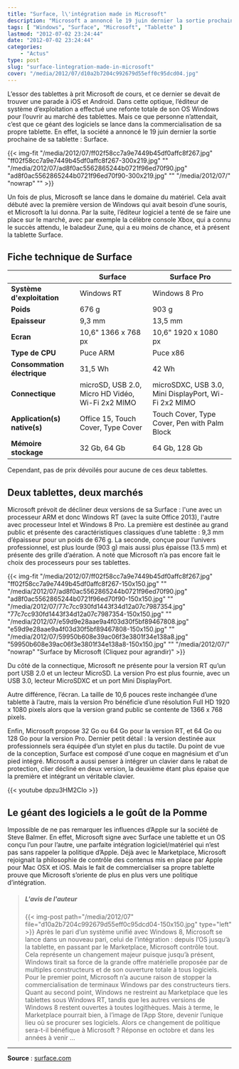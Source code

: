 ```yaml
---
title: "Surface, l\'intégration made in Microsoft"
description: "Microsoft a annoncé le 19 juin dernier la sortie prochaine de sa tablette : Surface. Présentation de la tablette et avis de la rédaction."
tags: [ "Windows", "Surface", "Microsoft", "Tablette" ]
lastmod: "2012-07-02 23:24:44"
date: "2012-07-02 23:24:44"
categories:
    - "Actus"
type: post
slug: "surface-lintegration-made-in-microsoft"
cover: "/media/2012/07/d10a2b7204c992679d55eff0c95dcd04.jpg"
---
```


L’essor des tablettes à prit Microsoft de cours, et ce dernier se devait de trouver une parade à iOS et Android. Dans cette optique, l’éditeur de système d’exploitation a effectué une refonte totale de son OS Windows pour l’ouvrir au marché des tablettes. Mais ce que personne n’attendait, c’est que ce géant des logiciels se lance dans la commercialisation de sa propre tablette. En effet, la société a annoncé le 19 juin dernier la sortie prochaine de sa tablette : Surface.

<!--more-->

{{< img-fit
    "/media/2012/07/ff02f58cc7a9e7449b45df0affc8f267.jpg" "ff02f58cc7a9e7449b45df0affc8f267-300x219.jpg" ""
    "/media/2012/07/ad8f0ac5562865244b0721f96ed70f90.jpg" "ad8f0ac5562865244b0721f96ed70f90-300x219.jpg" ""
    "/media/2012/07/" "nowrap" "" >}}

Un fois de plus, Microsoft se lance dans le domaine du matériel. Cela avait débuté avec la première version de Windows qui avait besoin d’une souris, et Microsoft la lui donna. Par la suite, l’éditeur logiciel a tenté de se faire une place sur le marché, avec par exemple la célèbre console Xbox, qui a connu le succès attendu, le baladeur Zune, qui a eu moins de chance, et à présent la tablette Surface.

## Fiche technique de Surface

|                              | Surface                                          | Surface Pro                                          |
| ---------------------------- | ------------------------------------------------ | ---------------------------------------------------- |
| **Système d'exploitation**   | Windows RT                                       | Windows 8 Pro                                        |
| **Poids**                    | 676 g                                            | 903 g                                                |
| **Epaisseur**                | 9,3 mm                                           | 13,5 mm                                              |
| **Ecran**                    | 10,6" 1366 x 768 px                              | 10,6" 1920 x 1080 px                                 |
| **Type de CPU**              | Puce ARM                                         | Puce x86                                             |
| **Consommation électrique**  | 31,5 Wh                                          | 42 Wh                                                |
| **Connectique**              | microSD, USB 2.0, Micro HD Vidéo, Wi-Fi 2x2 MIMO | microSDXC, USB 3.0, Mini DisplayPort, Wi-Fi 2x2 MIMO |
| **Application(s) native(s)** | Office 15, Touch Cover, Type Cover               | Touch Cover, Type Cover, Pen with Palm Block         |
| **Mémoire stockage**         | 32 Gb, 64 Gb                                     | 64 Gb, 128 Gb                                        |

Cependant, pas de prix dévoilés pour aucune de ces deux tablettes.

## Deux tablettes, deux marchés

Microsoft prévoit de décliner deux versions de sa Surface : l'une avec un processeur ARM et donc Windows RT (avec la suite Office 2013), l'autre avec processeur Intel et Windows 8 Pro. La première est destinée au grand public et présente des caractéristiques classiques d’une tablette : 9,3 mm d’épaisseur pour un poids de 676 g. La seconde, conçue pour l’univers professionnel, est plus lourde (903 g) mais aussi plus épaisse (13.5 mm) et présente des grille d’aération. A noté que Microsoft n’a pas encore fait le choix des processeurs pour ses tablettes.

{{< img-fit
    "/media/2012/07/ff02f58cc7a9e7449b45df0affc8f267.jpg" "ff02f58cc7a9e7449b45df0affc8f267-150x150.jpg" ""
    "/media/2012/07/ad8f0ac5562865244b0721f96ed70f90.jpg" "ad8f0ac5562865244b0721f96ed70f90-150x150.jpg" ""
    "/media/2012/07/77c7cc930fd1443f34d12a07c7987354.jpg" "77c7cc930fd1443f34d12a07c7987354-150x150.jpg" ""
    "/media/2012/07/e59d9e28aae9a4f03d30f5bf89467808.jpg" "e59d9e28aae9a4f03d30f5bf89467808-150x150.jpg" ""
    "/media/2012/07/59950b608e39ac06f3e3801f34e138a8.jpg" "59950b608e39ac06f3e3801f34e138a8-150x150.jpg" ""
    "/media/2012/07/" "nowrap" "Surface by Microsoft (Cliquez pour agrandir)" >}}

Du côté de la connectique, Microsoft ne présente pour la version RT qu’un port USB 2.0 et un lecteur MicroSD. La version Pro est plus fournie, avec un USB 3.0, lecteur MicroSDXC et un port Mini DisplayPort.

Autre différence, l’écran. La taille de 10,6 pouces reste inchangée d’une tablette à l’autre, mais la version Pro bénéficie d’une résolution Full HD 1920 x 1080 pixels alors que la version grand public se contente de 1366 x 768 pixels.

Enfin, Microsoft propose 32 Go ou 64 Go pour la version RT, et 64 Go ou 128 Go pour la version Pro. Dernier petit détail : la version destinée aux professionnels sera équipée d’un stylet en plus du tactile. Du point de vue de la conception, Surface est composé d'une coque en magnésium et d'un pied intégré. Microsoft a aussi penser à intégrer un clavier dans le rabat de protection, clier décliné en deux version, la deuxième étant plus épaise que la première et intégrant un véritable clavier.

{{< youtube dpzu3HM2CIo >}}

## Le géant des logiciels a le goût de la Pomme

Impossible de ne pas remarquer les influences d’Apple sur la société de Steve Balmer. En effet, Microsoft signe avec Surface une tablette et un OS conçu l’un pour l’autre, une parfaite intégration logiciel/matériel qui n’est pas sans rappeler la politique d’Apple.
Déjà avec le Marketplace, Microsoft rejoignait la philosophie de contrôle des contenus mis en place par Apple pour Mac OSX et iOS. Mais le fait de commercialiser sa propre tablette prouve que Microsoft s’oriente de plus en plus vers une politique d’intégration.

> ##### L'avis de l'auteur
> {{< img-post path="/media/2012/07" file="d10a2b7204c992679d55eff0c95dcd04-150x150.jpg" type="left" >}}
> Après le pari d’un système unifié avec Windows 8, Microsoft se lance dans un nouveau pari, celui de l’intégration : depuis l’OS jusqu’à la tablette, en passant par le Marketplace, Microsoft contrôle tout. Cela représente un changement majeur puisque jusqu’à présent, Windows tirait sa force de la grande offre matérielle proposée par de multiples constructeurs et de son ouverture totale à tous logiciels. Pour le premier point, Microsoft n’a aucune raison de stopper la commercialisation de terminaux Windows par des constructeurs tiers. Quant au second point, Windows ne restreint au Marketplace que les tablettes sous Windows RT, tandis que les autres versions de Windows 8 restent ouvertes à toutes logithèques. Mais à terme, le Marketplace pourrait bien, à l’image de l’App Store, devenir l’unique lieu où se procurer ses logiciels. Alors ce changement de politique sera-t-il bénéfique à Microsoft ? Réponse en octobre et dans les années à venir …

---

**Source** : [surface.com](http://surface.com)
